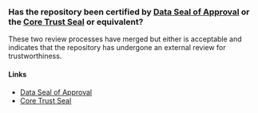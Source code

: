 ### Has the repository been certified by [Data Seal of Approval](https://www.datasealofapproval.org/en/information/requirements/) or the [Core Trust Seal](https://www.coretrustseal.org/) or equivalent?

These two review processes have merged but either is acceptable and indicates that the repository has undergone an external review for trustworthiness.

#### Links
* [Data Seal of Approval](https://www.datasealofapproval.org/en/information/requirements/)
* [Core Trust Seal](https://www.coretrustseal.org/)
